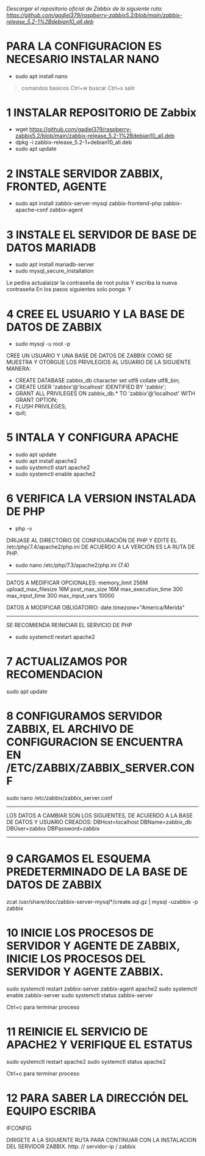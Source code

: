 ###### Descargar el repositorio oficial de Zabbix de la siguiente ruta: https://github.com/gadiel379/raspberry-zabbix5.2/blob/main/zabbix-release_5.2-1%2Bdebian10_all.deb
 
 # PARA LA CONFIGURACION ES NECESARIO INSTALAR NANO
  * sudo apt install nano
 
>  comandos basicos
> Ctrl+w buscar
> Ctrl+x salir
  
 
# 1 INSTALAR REPOSITORIO DE Zabbix
* wget https://github.com/gadiel379/raspberry-zabbix5.2/blob/main/zabbix-release_5.2-1%2Bdebian10_all.deb
* dpkg -i zabbix-release_5.2-1+debian10_all.deb
* sudo apt update
 
 
# 2 INSTALE SERVIDOR ZABBIX, FRONTED, AGENTE
* sudo apt install zabbix-server-mysql zabbix-frontend-php zabbix-apache-conf zabbix-agent


# 3 INSTALE EL SERVIDOR DE BASE DE DATOS MARIADB
* sudo apt install mariadb-server
* sudo mysql_secure_installation

 Le pedira actualaizar la contraseña de root pulse Y escriba la nueva contraseña
 En los pasos siguientes solo ponga: Y
  
  
# 4 CREE EL USUARIO Y LA BASE DE DATOS DE ZABBIX
* sudo mysql -u root -p

CREE UN USUARIO Y UNA BASE DE DATOS DE ZABBIX COMO SE MUESTRA Y OTORGUE LOS PRIVILEGIOS
AL USUARIO DE LA SIGUIENTE MANERA:

* CREATE DATABASE zabbix_db character set utf8 collate utf8_bin;
* CREATE USER 'zabbix'@'localhost' IDENTIFIED BY 'zabbix';
* GRANT ALL PRIVILEGES ON zabbix_db.* TO 'zabbix'@'localhost' WITH GRANT OPTION;
* FLUSH PRIVILEGES;
* quit;


# 5 INTALA Y CONFIGURA APACHE
 * sudo apt update
 * sudo apt install  apache2 
 * sudo systemctl start apache2
 * sudo systemctl enable apache2


# 6 VERIFICA LA VERSION INSTALADA DE PHP
 * php -v

DIRIJASE AL DIRECTORIO DE CONFIGURACIÓN DE PHP Y EDITE EL /etc/php/7.4/apache2/php.ini 
DE ACUERDO A LA VERCIÓN ES LA RUTA DE PHP.

* sudo nano /etc/php/7.3/apache2/php.ini   (7.4)
 
******************************************
DATOS A MEDIFICAR OPCIONALES:
memory_limit 256M
upload_max_filesize 16M
post_max_size 16M
max_execution_time 300
max_input_time 300
max_input_vars 10000

DATOS A MODIFICAR OBLIGATORIO:
date.timezone="America/Merida"
*******************************************

SE RECOMIENDA REINICIAR EL SERVICIO DE PHP
* sudo systemctl restart apache2


# 7 ACTUALIZAMOS POR RECOMENDACION
 sudo apt update


# 8 CONFIGURAMOS SERVIDOR ZABBIX, EL ARCHIVO DE CONFIGURACION SE ENCUENTRA EN /ETC/ZABBIX/ZABBIX_SERVER.CONF
 sudo nano /etc/zabbix/zabbix_server.conf
 
*********************************************************************************************
LOS DATOS A CAMBIAR SON LOS SIGUIENTES, DE ACUIERDO A LA BASE DE DATOS Y USUARIO CREADOS:
DBHost=localhost
DBName=zabbix_db
DBUser=zabbix
DBPassword=zabbix
*********************************************************************************************


# 9 CARGAMOS EL ESQUEMA PREDETERMINADO DE LA BASE DE DATOS DE ZABBIX
zcat /usr/share/doc/zabbix-server-mysql*/create.sql.gz | mysql -uzabbix -p zabbix


# 10 INICIE LOS PROCESOS DE SERVIDOR Y AGENTE DE ZABBIX, INICIE LOS PROCESOS  DEL SERVIDOR  Y AGENTE ZABBIX.
 sudo systemctl restart zabbix-server zabbix-agent apache2
 sudo systemctl enable zabbix-server
 sudo systemctl status zabbix-server

Ctrl+c para terminar proceso


# 11 REINICIE EL SERVICIO DE APACHE2 Y VERIFIQUE EL ESTATUS
 sudo systemctl restart apache2
 sudo systemctl status apache2

Ctrl+c para terminar proceso


# 12 PARA SABER LA DIRECCIÓN DEL EQUIPO ESCRIBA
IFCONFIG

DIRIGETE A LA SIGUIENTE RUTA PARA CONTINUAR CON LA INSTALACION DEL SERVIDOR ZABBIX.
http: // servidor-ip / zabbix
